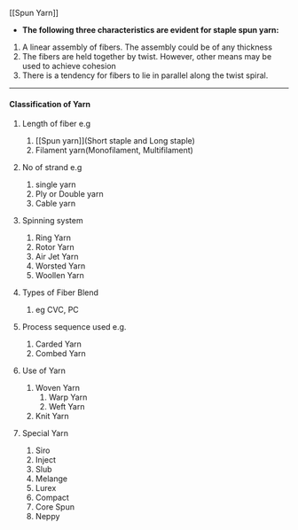 [[Spun Yarn]]
-   **The following three characteristics are evident for staple spun yarn:**
1. A linear assembly of fibers. The assembly could be of any thickness
2. The fibers are held together by twist. However, other means may be used to achieve cohesion
3. There is a tendency for fibers to lie in parallel along the twist spiral.
---
#### Classification of Yarn

1. Length of fiber e.g   
	1. [[Spun yarn]](Short staple and Long staple)
	2. Filament yarn(Monofilament, Multifilament) 
	
2. No of strand e.g  
	1. single yarn   
	2. Ply or Double yarn
	3. Cable yarn

3. Spinning system
	1. Ring Yarn
	2. Rotor Yarn
	3. Air Jet Yarn
	4. Worsted Yarn
	5. Woollen Yarn

4. Types of Fiber Blend
	1. eg CVC, PC

5. Process sequence used e.g.
	1. Carded Yarn
	2. Combed Yarn

6. Use of Yarn
	1. Woven Yarn
		1. Warp Yarn
		2. Weft Yarn
	2. Knit Yarn

7. Special Yarn
	1. Siro
	2. Inject
	3. Slub
	4. Melange
	5. Lurex
	6. Compact
	7. Core Spun
	8. Neppy